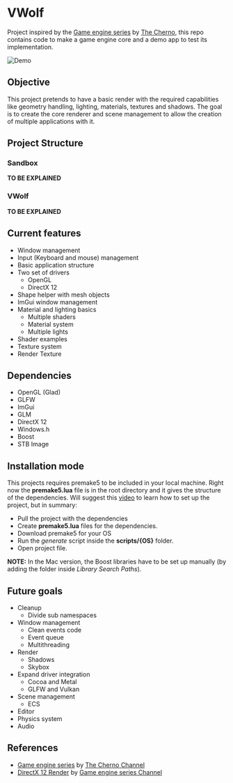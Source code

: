 # VWolf

Project inspired by the [Game engine series](https://www.youtube.com/playlist?list=PLlrATfBNZ98dC-V-N3m0Go4deliWHPFwT) by [The Cherno](https://www.youtube.com/@TheCherno), this repo contains code to make a game engine core and a demo app to test its implementation. 

![Demo](VWolf_renderer.gif)

## Objective

This project pretends to have a basic render with the required capabilities like geometry handling, lighting, materials, textures and shadows. The goal is to create the core renderer and scene management to allow the creation of multiple applications with it.

## Project Structure

### Sandbox

**TO BE EXPLAINED**

### VWolf

**TO BE EXPLAINED**

## Current features

- Window management
- Input (Keyboard and mouse) management
- Basic application structure
- Two set of drivers 
    - OpenGL
    - DirectX 12
- Shape helper with mesh objects
- ImGui window management
- Material and lighting basics
    - Multiple shaders
    - Material system
    - Multiple lights
- Shader examples
- Texture system
- Render Texture

## Dependencies

- OpenGL (Glad)
- GLFW
- ImGui
- GLM
- DirectX 12
- Windows.h
- Boost
- STB Image

## Installation mode

This projects requires premake5 to be included in your local machine. Right now the **premake5.lua** file is in the root directory and it gives the structure of the dependencies. Will suggest this [video](https://www.youtube.com/watch?v=sULV3aB2qeU&list=PLlrATfBNZ98dC-V-N3m0Go4deliWHPFwT&index=7) to learn how to set up the project, but in summary:

- Pull the project with the dependencies
- Create **premake5.lua** files for the dependencies.
- Download premake5 for your OS
- Run the *generate* script inside the **scripts/{OS}** folder.
- Open project file.

**NOTE:** In the Mac version, the Boost libraries have to be set up manually (by adding the folder inside *Library Search Paths*).

## Future goals

- Cleanup
    - Divide sub namespaces
- Window management
    - Clean events code
    - Event queue
    - Multithreading
- Render
    - Shadows
    - Skybox
- Expand driver integration
    - Cocoa and Metal
    - GLFW and Vulkan
- Scene management
    - ECS
- Editor
- Physics system
- Audio

## References

- [Game engine series](https://www.youtube.com/playlist?list=PLlrATfBNZ98dC-V-N3m0Go4deliWHPFwT) by [The Cherno Channel](https://www.youtube.com/@TheCherno)
- [DirectX 12 Render](https://www.youtube.com/playlist?list=PLU2nPsAdxKWQw1qBS9YdFi9hUMazppjV7) by [Game engine series Channel](https://www.youtube.com/@GameEngineSeries)

